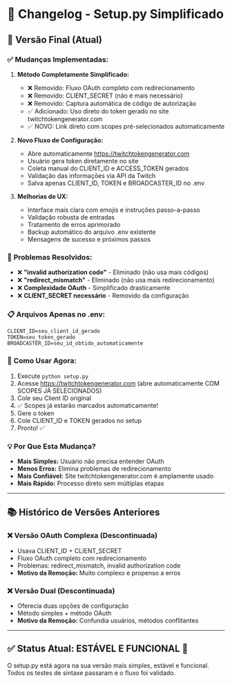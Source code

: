 # 📝 Changelog - Setup.py Simplificado

## 🎯 Versão Final (Atual)

### ✅ **Mudanças Implementadas:**

1. **Método Completamente Simplificado:**
   - ❌ Removido: Fluxo OAuth completo com redirecionamento
   - ❌ Removido: CLIENT_SECRET (não é mais necessário)
   - ❌ Removido: Captura automática de código de autorização
   - ✅ Adicionado: Uso direto do token gerado no site twitchtokengenerator.com
   - ✅ NOVO: Link direto com scopes pré-selecionados automaticamente

2. **Novo Fluxo de Configuração:**
   - Abre automaticamente https://twitchtokengenerator.com
   - Usuário gera token diretamente no site
   - Coleta manual do CLIENT_ID e ACCESS_TOKEN gerados
   - Validação das informações via API da Twitch
   - Salva apenas CLIENT_ID, TOKEN e BROADCASTER_ID no .env

3. **Melhorias de UX:**
   - Interface mais clara com emojis e instruções passo-a-passo
   - Validação robusta de entradas
   - Tratamento de erros aprimorado
   - Backup automático do arquivo .env existente
   - Mensagens de sucesso e próximos passos

### 🔧 **Problemas Resolvidos:**

- ❌ **"invalid authorization code"** - Eliminado (não usa mais códigos)
- ❌ **"redirect_mismatch"** - Eliminado (não usa mais redirecionamento)
- ❌ **Complexidade OAuth** - Simplificado drasticamente
- ❌ **CLIENT_SECRET necessário** - Removido da configuração

### 📋 **Arquivos Apenas no .env:**
```
CLIENT_ID=seu_client_id_gerado
TOKEN=seu_token_gerado  
BROADCASTER_ID=seu_id_obtido_automaticamente
```

### 🚀 **Como Usar Agora:**
1. Execute `python setup.py`
2. Acesse https://twitchtokengenerator.com (abre automaticamente COM SCOPES JÁ SELECIONADOS)
3. Cole seu Client ID original
4. ✅ Scopes já estarão marcados automaticamente!
5. Gere o token
6. Cole CLIENT_ID e TOKEN gerados no setup
7. Pronto! ✅

### 💡 **Por Que Esta Mudança?**
- **Mais Simples:** Usuário não precisa entender OAuth
- **Menos Erros:** Elimina problemas de redirecionamento
- **Mais Confiável:** Site twitchtokengenerator.com é amplamente usado
- **Mais Rápido:** Processo direto sem múltiplas etapas

---

## 📚 Histórico de Versões Anteriores

### ❌ Versão OAuth Complexa (Descontinuada)
- Usava CLIENT_ID + CLIENT_SECRET
- Fluxo OAuth completo com redirecionamento
- Problemas: redirect_mismatch, invalid authorization code
- **Motivo da Remoção:** Muito complexo e propenso a erros

### ❌ Versão Dual (Descontinuada)  
- Oferecia duas opções de configuração
- Método simples + método OAuth
- **Motivo da Remoção:** Confundia usuários, métodos conflitantes

---

## ✅ Status Atual: **ESTÁVEL E FUNCIONAL** 🎉

O setup.py está agora na sua versão mais simples, estável e funcional. Todos os testes de sintaxe passaram e o fluxo foi validado.
